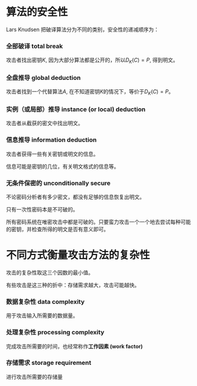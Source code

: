 # 算法的安全性

Lars Knudsen 把破译算法分为不同的类别，安全性的递减顺序为：

### 全部破译 total break

攻击者找出密钥$K$, 因为大部分算法都是公开的，所以$D_K(C) = P$, 得到明文。

### 全盘推导 global deduction

攻击者找到一个代替算法$A$, 在不知道密钥$K$的情况下，等价于$D_K(C)=P$。

### 实例（或局部）推导 instance (or local) deduction

攻击者从截获的密文中找出明文。

### 信息推导 information deduction

攻击者获得一些有关密钥或明文的信息。

信息可能是密钥的几位，有关明文格式的信息等。

### 无条件保密的 unconditionally secure

不论密码分析者有多少密文，都没有足够的信息恢复出明文。

只有一次性密码本是不可破的。

所有密码系统在唯密攻击中都是可破的。只要蛮力攻击一个一个地去尝试每种可能的密钥，并检查所得的明文是否有意义即可。



# 不同方式衡量攻击方法的复杂性

攻击的复杂性取这三个因数的最小值。

有些攻击是这三种的折中：存储需求越大，攻击可能越快。

### 数据复杂性 data complexity

用于攻击输入所需要的数据量。

### 处理复杂性 processing complexity

完成攻击所需要的时间，也经常称作**工作因素 (work factor)**

### 存储需求 storage requirement

进行攻击所需要的存储量

